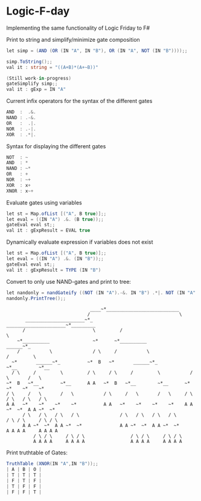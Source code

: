 # Logic-F-day
Implementing the same functionality of Logic Friday to F#

Print to string and simplify/minimize gate composition
```c#
let simp = (AND (OR (IN "A", IN "B"), OR (IN "A", NOT (IN "B"))));;

simp.ToString();;
val it : string = "((A+B)*(A+~B))"

(Still work-in-progress)
gateSimplify simp;;
val it : gExp = IN "A"

```

Current infix operators for the syntax of the different gates
```c#
AND  :  .&.
NAND : .-&.
OR   :  .|.
NOR  : .-|.
XOR  : .*|.
```
Syntax for displaying the different gates
```c#
NOT  : ~
AND  : *  
NAND : ~* 
OR   : +  
NOR  : ~+ 
XOR  : x+ 
XNOR : x~+
```

Evaluate gates using variables
```c#
let st = Map.ofList [("A", B true)];;
let eval = ((IN "A") .&. (B true));;
gateEval eval st;;
val it : gExpResult = EVAL true
```

Dynamically evaluate expression if variables does not exist
```c#
let st = Map.ofList [("A", B true)];;
let eval = ((IN "A") .&. (IN "B"));;
gateEval eval st;;
val it : gExpResult = TYPE (IN "B")
```

Convert to only use NAND-gates and print to tree:
```c#
let nandonly = nandGateify ((NOT (IN "A").-&. IN "B") .*|. NOT (IN "A" .|. NOT(IN "A")));;
nandonly.PrintTree();;
```

```
                               ____~*___________________________                         
                              /                                 \                        
       ______________________~*_           ______________________~*_________             
      /                         \         /                                 \            
    ~*__________                ~*      ~*__________                   ______~*_         
    /           \               / \     /           \                 /         \        
  ~*       ______~*_          ~*  B   ~*       ______~*_            ~*__        ~*__     
  / \     /         \         / \     / \     /         \           /   \       /   \    
~*  B   ~*__        ~*__      A A   ~*  B   ~*__        ~*__      ~*    ~*    ~*    ~*   
/ \     /   \       /   \           / \     /   \       /   \     / \   / \   / \   / \  
A A   ~*    ~*    ~*    ~*          A A   ~*    ~*    ~*    ~*    A A ~*  ~*  A A ~*  ~* 
      / \   / \   / \   / \               / \   / \   / \   / \       / \ / \     / \ / \
      A A ~*  ~*  A A ~*  ~*              A A ~*  ~*  A A ~*  ~*      A A A A     A A A A
          / \ / \     / \ / \                 / \ / \     / \ / \                        
          A A A A     A A A A                 A A A A     A A A A                        
```

Print truthtable of Gates:
```c#
TruthTable (XNOR(IN "A",IN "B"));;
| A | B | O |
| T | T | T |
| F | T | F |
| T | F | F |
| F | F | T |
```
